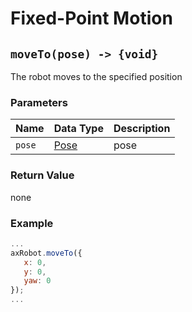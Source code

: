 # Fixed-Point Motion

## `moveTo(pose) -> {void}`

The robot moves to the specified position

### Parameters

| Name | Data Type | Description |
| ------ | --------------------- | ---- |
| `pose` | [Pose](../../Define/Define-Pose) | pose |

### Return Value

none

### Example

```javascript
...
axRobot.moveTo({
   x: 0,
   y: 0,
   yaw: 0
});
...
```
